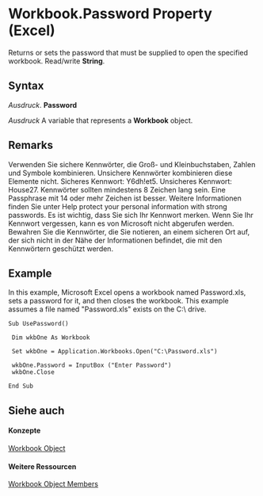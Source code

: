 
# Workbook.Password Property (Excel)

Returns or sets the password that must be supplied to open the specified workbook. Read/write  **String**.


## Syntax

 _Ausdruck_. **Password**

 _Ausdruck_ A variable that represents a **Workbook** object.


## Remarks

Verwenden Sie sichere Kennwörter, die Groß- und Kleinbuchstaben, Zahlen und Symbole kombinieren. Unsichere Kennwörter kombinieren diese Elemente nicht. Sicheres Kennwort: Y6dh!et5. Unsicheres Kennwort: House27. Kennwörter sollten mindestens 8 Zeichen lang sein. Eine Passphrase mit 14 oder mehr Zeichen ist besser. Weitere Informationen finden Sie unter Help protect your personal information with strong passwords. Es ist wichtig, dass Sie sich Ihr Kennwort merken. Wenn Sie Ihr Kennwort vergessen, kann es von Microsoft nicht abgerufen werden. Bewahren Sie die Kennwörter, die Sie notieren, an einem sicheren Ort auf, der sich nicht in der Nähe der Informationen befindet, die mit den Kennwörtern geschützt werden.


## Example

In this example, Microsoft Excel opens a workbook named Password.xls, sets a password for it, and then closes the workbook. This example assumes a file named "Password.xls" exists on the C:\ drive.


```
Sub UsePassword() 
 
 Dim wkbOne As Workbook 
 
 Set wkbOne = Application.Workbooks.Open("C:\Password.xls") 
 
 wkbOne.Password = InputBox ("Enter Password") 
 wkbOne.Close 
 
End Sub
```


## Siehe auch


#### Konzepte


[Workbook Object](8c00aa60-c974-eed3-0812-3c9625eb0d4c.md)
#### Weitere Ressourcen


[Workbook Object Members](http://msdn.microsoft.com/library/dce102a3-25de-3ff4-2ce5-bc56e08baca7%28Office.15%29.aspx)